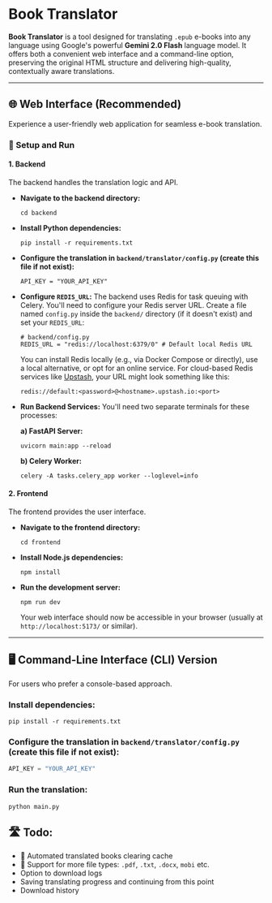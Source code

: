# Book Translator

**Book Translator** is a tool designed for translating `.epub` e-books into any language using Google's powerful **Gemini 2.0 Flash** language model. It offers both a convenient web interface and a command-line option, preserving the original HTML structure and delivering high-quality, contextually aware translations.

---

## 🌐 Web Interface (Recommended)

Experience a user-friendly web application for seamless e-book translation.

### 🚀 Setup and Run

#### 1. Backend

The backend handles the translation logic and API.

* **Navigate to the backend directory:**
    ```
    cd backend
    ```
* **Install Python dependencies:**
    ```
    pip install -r requirements.txt
    ```
  
* **Configure the translation in `backend/translator/config.py` (create this file if not exist):**
    ```
    API_KEY = "YOUR_API_KEY"
    ```

* **Configure `REDIS_URL`:**
    The backend uses Redis for task queuing with Celery. You'll need to configure your Redis server URL.
    Create a file named `config.py` inside the `backend/` directory (if it doesn't exist) and set your `REDIS_URL`:
    ```
    # backend/config.py
    REDIS_URL = "redis://localhost:6379/0" # Default local Redis URL
    ```
    You can install Redis locally (e.g., via Docker Compose or directly), use a local alternative, or opt for an online service. For cloud-based Redis services like [Upstash](https://upstash.com/), your URL might look something like this:
    ```
    redis://default:<password>@<hostname>.upstash.io:<port>
    ```

* **Run Backend Services:**
    You'll need two separate terminals for these processes:

    **a) FastAPI Server:**
    ```
    uvicorn main:app --reload
    ```

    **b) Celery Worker:**
    ```
    celery -A tasks.celery_app worker --loglevel=info
    ```
  

#### 2. Frontend

The frontend provides the user interface.

* **Navigate to the frontend directory:**
    ```
    cd frontend
    ```

* **Install Node.js dependencies:**
    ```
    npm install
    ```

* **Run the development server:**
    ```
    npm run dev
    ```
    Your web interface should now be accessible in your browser (usually at `http://localhost:5173/` or similar).

---

## 🖥️ Command-Line Interface (CLI) Version

For users who prefer a console-based approach.

### Install dependencies:
```
pip install -r requirements.txt
```
### Configure the translation in `backend/translator/config.py` (create this file if not exist):
```python
API_KEY = "YOUR_API_KEY"
```
### Run the translation:
```
python main.py
```


## 🛣️ Todo:
- 🚀 Automated translated books clearing cache
- 📂 Support for more file types: `.pdf`, `.txt`, `.docx`, `mobi` etc.
- Option to download logs
- Saving translating progress and continuing from this point
- Download history

